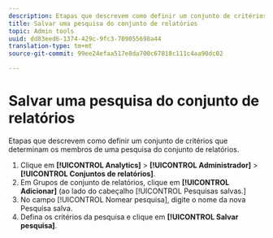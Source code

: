 ```yaml
---
description: Etapas que descrevem como definir um conjunto de critérios que determinam os membros de uma pesquisa do conjunto de relatórios.
title: Salvar uma pesquisa do conjunto de relatórios
topic: Admin tools
uuid: dd83eed6-1374-429c-9fc3-709055698a44
translation-type: tm+mt
source-git-commit: 99ee24efaa517e8da700c67818c111c4aa90dc02

---
```



# Salvar uma pesquisa do conjunto de relatórios

Etapas que descrevem como definir um conjunto de critérios que determinam os membros de uma pesquisa do conjunto de relatórios.

1. Clique em **[!UICONTROL Analytics]** > **[!UICONTROL Administrador]** > **[!UICONTROL Conjuntos de relatórios]**.
1. Em Grupos de conjunto de relatórios, clique em **[!UICONTROL Adicionar]** (ao lado do cabeçalho [!UICONTROL Pesquisas salvas.]
1. No campo [!UICONTROL Nomear pesquisa], digite o nome da nova Pesquisa salva.
1. Defina os critérios da pesquisa e clique em **[!UICONTROL Salvar pesquisa]**.
